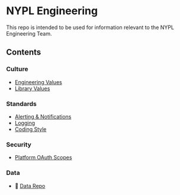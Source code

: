 # NYPL Engineering

This repo is intended to be used for information relevant to the NYPL Engineering Team.

## Contents

### Culture

* [Engineering Values](culture/values.md)
* [Library Values](culture/library-values.md)

### Standards

* [Alerting & Notifications](standards/alerting.md)
* [Logging](standards/logging.md)
* [Coding Style](standards/coding-standards.md)

### Security

* [Platform OAuth Scopes](security/scopes.md)

### Data

* :link: [Data Repo](https://github.com/NYPL/nypl-core)
